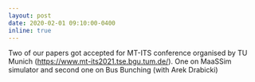 ```yaml
---
layout: post
date: 2020-02-01 09:10:00-0400
inline: true
---
```


Two of our papers got accepted for MT-ITS conference organised by TU Munich (https://www.mt-its2021.tse.bgu.tum.de/). One on MaaSSim simulator and second one on Bus Bunching (with Arek Drabicki)
